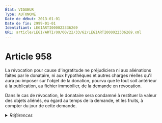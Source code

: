 ```yaml
---
État: VIGUEUR
Type: AUTONOME
Date de début: 2013-01-01
Date de fin: 2999-01-01
Identifiant: LEGIARTI000022336269
URL: article/LEGI/ARTI/00/00/22/33/62/LEGIARTI000022336269.xml
---
```


<h1>Article 958</h1>

La révocation pour cause d'ingratitude ne préjudiciera ni aux aliénations faites
par le donataire, ni aux hypothèques et autres charges réelles qu'il aura pu
imposer sur l'objet de la donation, pourvu que le tout soit antérieur à la
publication, au fichier immobilier, de la demande en révocation.<br />

Dans le cas de révocation, le donataire sera condamné à restituer la valeur des
objets aliénés, eu égard au temps de la demande, et les fruits, à compter du
jour de cette demande.


<details>
  <summary><em>Références</em></summary>

  <h2>Articles faisant référence à l'article</h2>
  
  <ul>
    <li>
      <a href="https://legal.tricoteuses.fr//redirection/LEGIARTI000022332015?vers=git&vers=legifrance">Ordonnance n° 2010-638 du 10 juin 2010 portant suppression du régime des conservateurs des hypothèques - article 11 ENTIEREMENT_MODIF</a> MODIFIE source
    </li>
  </ul>
  
  <h2>Références faites par l'article</h2>
  
  <ul>
    <li>
      1924-11-18 CITATION cible <a href="https://legal.tricoteuses.fr//redirection/LEGIARTI000006285616?vers=git&vers=legifrance">Décret du 18 novembre 1924 relatif à la tenue du livre foncier dans les départements du Bas-Rhin, du Haut-Rhin et de la Moselle - article 25 AUTONOME ABROGE, en vigueur du 1924-06-03 au 2009-10-10</a>
    </li>
    <li>
      2009-10-07 CITATION cible <a href="https://legal.tricoteuses.fr//redirection/LEGIARTI000021126235?vers=git&vers=legifrance">Décret n° 2009-1193 du 7 octobre 2009 relatif au livre foncier et à son informatisation dans les départements du Bas-Rhin, du Haut-Rhin et de la Moselle - article 75 AUTONOME VIGUEUR, en vigueur depuis le 2009-10-10</a>
    </li>
    <li>
      2010-06-10 MODIFIE cible <a href="https://legal.tricoteuses.fr//redirection/LEGIARTI000022332015?vers=git&vers=legifrance">Ordonnance n° 2010-638 du 10 juin 2010 portant suppression du régime des conservateurs des hypothèques - article 11 ENTIEREMENT_MODIF</a>
    </li>
  </ul>
</details>
